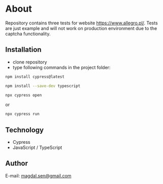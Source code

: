 # About

Repository contains three tests for website https://www.allegro.pl/. Tests are just example and will not work on production environment due to the captcha functionality.

## Installation

- clone repository
- type following commands in the project folder:

```bash
npm install cypress@latest
```
```bash
npm install --save-dev typescript
```
```bash
npx cypress open
```
or
```bash
npx cypress run
```

## Technology

- Cypress
- JavaScript / TypeScript

## Author

E-mail: magdal.sen@gmail.com